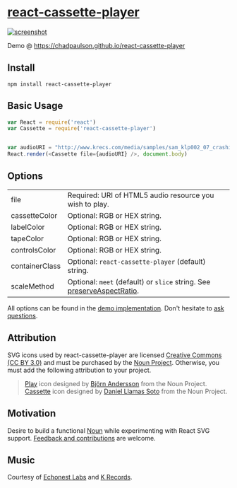 # [react-cassette-player](https://chadpaulson.github.io/react-cassette-player)

[![screenshot](https://github.com/chadpaulson/react-cassette-player/raw/master/screenshot.png)](https://chadpaulson.github.io/react-cassette-player)

Demo @ https://chadpaulson.github.io/react-cassette-player

## Install

```
npm install react-cassette-player
```

## Basic Usage

```javascript
var React = require('react')
var Cassette = require('react-cassette-player')


var audioURI = "http://www.krecs.com/media/samples/sam_klp002_07_crashingthrough.mp3"
React.render(<Cassette file={audioURI} />, document.body)
```

## Options

|          |                                                                                                                                                  |
|----------------|--------------------------------------------------------------------------------------------------------------------------------------------------|
| file           | Required: URI of HTML5 audio resource you wish to play.                                                                                          |
| cassetteColor  | Optional: RGB or HEX string.                                                                                                                     |
| labelColor     | Optional: RGB or HEX string.                                                                                                                     |
| tapeColor      | Optional: RGB or HEX string.                                                                                                                     |
| controlsColor  | Optional: RGB or HEX string.                                                                                                                     |
| containerClass | Optional: `react-cassette-player` (default) string.                                                                                                     |
| scaleMethod    | Optional: `meet` (default) or `slice` string. See [preserveAspectRatio](https://developer.mozilla.org/en-US/docs/Web/SVG/Attribute/preserveAspectRatio). |

All options can be found in the [demo implementation](https://github.com/chadpaulson/react-cassette-player/blob/gh-pages/src/demo.jsx). Don't hesitate to [ask questions](https://github.com/chadpaulson/react-cassette-player/issues/new).

## Attribution

SVG icons used by react-cassette-player are licensed [Creative Commons (CC BY 3.0)](https://creativecommons.org/licenses/by/3.0/us/) and must be purchased by the [Noun Project](http://thenounproject.com). Otherwise, you must add the following attribution to your project.

  > [Play](http://thenounproject.com/term/play/15109/) icon designed by [Björn Andersson](http://thenounproject.com/bjorna1/) from the Noun Project.
  > [Cassette](http://thenounproject.com/term/cassette/37972/) icon designed by [Daniel Llamas Soto](http://thenounproject.com/yamasoto/) from the Noun Project.


## Motivation

Desire to build a functional [Noun](http://thenounproject.com) while experimenting with React SVG support. [Feedback and contributions](https://github.com/chadpaulson/react-cassette-player/issues/new) are welcome.

## Music

Courtesy of [Echonest Labs](http://static.echonest.com/labs/) and [K Records](http://krecs.com).